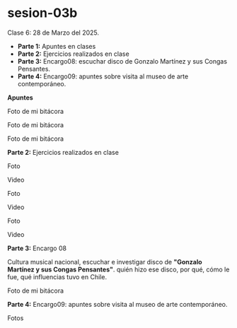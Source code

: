 # sesion-03b

Clase 6: 28 de Marzo del 2025.

- **Parte 1:** Apuntes en clases
- **Parte 2:** Ejercicios realizados en clase
- **Parte 3:** Encargo08: escuchar disco de Gonzalo Martínez y sus Congas Pensantes.
- **Parte 4:** Encargo09: apuntes sobre visita al museo de arte contemporáneo.

**Apuntes**

Foto de mi bitácora

Foto de mi bitácora

Foto de mi bitácora

**Parte 2:** Ejercicios realizados en clase

Foto

Video

Foto

Video

Foto

Video

**Parte 3:** Encargo 08

Cultura musical nacional, escuchar e investigar disco de **"Gonzalo Martínez y sus Congas Pensantes"**. quién hizo ese disco, por qué, cómo le fue, qué influencias tuvo en Chile.


Foto de mi bitácora

**Parte 4:** Encargo09: apuntes sobre visita al museo de arte contemporáneo.

Fotos
